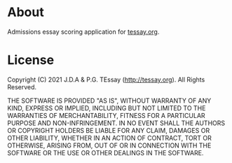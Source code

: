 # About
Admissions essay scoring application for [tessay.org](http://tessay.org).

# License
Copyright (C) 2021 J.D.A & P.G. TEssay (http://tessay.org). All Rights Reserved.

THE SOFTWARE IS PROVIDED "AS IS", WITHOUT WARRANTY OF ANY KIND, EXPRESS OR
IMPLIED, INCLUDING BUT NOT LIMITED TO THE WARRANTIES OF MERCHANTABILITY,
FITNESS FOR A PARTICULAR PURPOSE AND NON-INFRINGEMENT. IN NO EVENT SHALL THE
AUTHORS OR COPYRIGHT HOLDERS BE LIABLE FOR ANY CLAIM, DAMAGES OR OTHER
LIABILITY, WHETHER IN AN ACTION OF CONTRACT, TORT OR OTHERWISE, ARISING FROM,
OUT OF OR IN CONNECTION WITH THE SOFTWARE OR THE USE OR OTHER DEALINGS IN
THE SOFTWARE.
